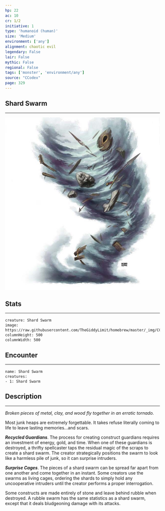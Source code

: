 ```yaml
---
hp: 22
ac: 10
cr: 1/2
initiative: 1
type: 'humanoid (human)'    
size: 'Medium'
environment: ['any']
alignment: chaotic evil
legendary: False
lair: False
mythic: False
regional: False
tags: ['monster', 'environment/any']
source: "CCodex"
page: 329
---
```


## Shard Swarm
---

![|600](https://raw.githubusercontent.com/TheGiddyLimit/homebrew/master/_img/CCodex/Shardswarm.jpg)

## Stats
---

```statblock
creature: Shard Swarm
image: https://raw.githubusercontent.com/TheGiddyLimit/homebrew/master/_img/CCodex/shardswarm_token.png
columnHeight: 500
columnWidth: 500
```

## Encounter
---

```encounter-table
name: Shard Swarm
creatures:
- 1: Shard Swarm
```

## Description
---
_Broken pieces of metal, clay, and wood fly together in an erratic tornado._

Most junk heaps are extremely forgettable. It takes refuse literally coming to life to leave lasting memories...and scars.

**_Recycled Guardians_**. The process for creating construct guardians requires an investment of energy, gold, and time. When one of these guardians is destroyed, a thrifty spellcaster taps the residual magic of the scraps to create a shard swarm. The creator strategically positions the swarm to look like a harmless pile of junk, so it can surprise intruders.

**_Surprise Cages_**. The pieces of a shard swarm can be spread far apart from one another and come together in an instant. Some creators use the swarms as living cages, ordering the shards to simply hold any uncooperative intruders until the creator performs a proper interrogation.




Some constructs are made entirely of stone and leave behind rubble when destroyed. A rubble swarm has the same statistics as a shard swarm, except that it deals bludgeoning damage with its attacks.




